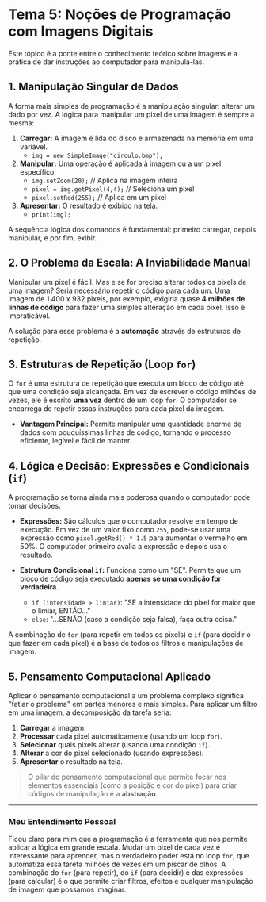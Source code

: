 # Tema 5: Noções de Programação com Imagens Digitais

Este tópico é a ponte entre o conhecimento teórico sobre imagens e a prática de dar instruções ao computador para manipulá-las.

## 1. Manipulação Singular de Dados

A forma mais simples de programação é a manipulação singular: alterar um dado por vez. A lógica para manipular um pixel de uma imagem é sempre a mesma:

1.  **Carregar:** A imagem é lida do disco e armazenada na memória em uma variável.
    - `img = new SimpleImage("circulo.bmp");`
2.  **Manipular:** Uma operação é aplicada à imagem ou a um pixel específico.
    - `img.setZoom(20);` // Aplica na imagem inteira
    - `pixel = img.getPixel(4,4);` // Seleciona um pixel
    - `pixel.setRed(255);` // Aplica em um pixel
3.  **Apresentar:** O resultado é exibido na tela.
    - `print(img);`

A sequência lógica dos comandos é fundamental: primeiro carregar, depois manipular, e por fim, exibir.

## 2. O Problema da Escala: A Inviabilidade Manual

Manipular um pixel é fácil. Mas e se for preciso alterar todos os pixels de uma imagem? Seria necessário repetir o código para cada um. Uma imagem de 1.400 x 932 pixels, por exemplo, exigiria quase **4 milhões de linhas de código** para fazer uma simples alteração em cada pixel. Isso é impraticável.

A solução para esse problema é a **automação** através de estruturas de repetição.

## 3. Estruturas de Repetição (Loop `for`)

O `for` é uma estrutura de repetição que executa um bloco de código até que uma condição seja alcançada. Em vez de escrever o código milhões de vezes, ele é escrito **uma vez** dentro de um loop `for`. O computador se encarrega de repetir essas instruções para cada pixel da imagem.

- **Vantagem Principal:** Permite manipular uma quantidade enorme de dados com pouquíssimas linhas de código, tornando o processo eficiente, legível e fácil de manter.

## 4. Lógica e Decisão: Expressões e Condicionais (`if`)

A programação se torna ainda mais poderosa quando o computador pode tomar decisões.

- **Expressões:** São cálculos que o computador resolve em tempo de execução. Em vez de um valor fixo como `255`, pode-se usar uma expressão como `pixel.getRed() * 1.5` para aumentar o vermelho em 50%. O computador primeiro avalia a expressão e depois usa o resultado.

- **Estrutura Condicional `if`:** Funciona como um "SE". Permite que um bloco de código seja executado **apenas se uma condição for verdadeira**.
  - `if (intensidade > limiar)`: "SE a intensidade do pixel for maior que o limiar, ENTÃO..."
  - `else`: "...SENÃO (caso a condição seja falsa), faça outra coisa."

A combinação de `for` (para repetir em todos os pixels) e `if` (para decidir o que fazer em cada pixel) é a base de todos os filtros e manipulações de imagem.

## 5. Pensamento Computacional Aplicado

Aplicar o pensamento computacional a um problema complexo significa "fatiar o problema" em partes menores e mais simples. Para aplicar um filtro em uma imagem, a decomposição da tarefa seria:
1.  **Carregar** a imagem.
2.  **Processar** cada pixel automaticamente (usando um loop `for`).
3.  **Selecionar** quais pixels alterar (usando uma condição `if`).
4.  **Alterar** a cor do pixel selecionado (usando expressões).
5.  **Apresentar** o resultado na tela.

> O pilar do pensamento computacional que permite focar nos elementos essenciais (como a posição e cor do pixel) para criar códigos de manipulação é a **abstração**.

---
### Meu Entendimento Pessoal

Ficou claro para mim que a programação é a ferramenta que nos permite aplicar a lógica em grande escala. Mudar um pixel de cada vez é interessante para aprender, mas o verdadeiro poder está no loop `for`, que automatiza essa tarefa milhões de vezes em um piscar de olhos. A combinação do `for` (para repetir), do `if` (para decidir) e das expressões (para calcular) é o que permite criar filtros, efeitos e qualquer manipulação de imagem que possamos imaginar.